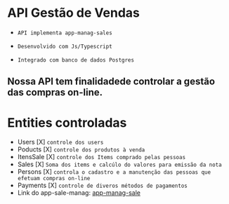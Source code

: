 # API Gestão de Vendas

- `API implementa app-manag-sales`

- `Desenvolvido com Js/Typescript`

- `Integrado com banco de dados Postgres`

## Nossa API tem finalidadede controlar a gestão das compras on-line.

# Entities controladas
- Users [X] `controle dos users`
- Poducts [X] `controle dos produtos à venda`
- ItensSale [X] `controle dos Items comprado pelas pessoas`
- Sales [X] `Soma dos items e calcúlo do valores para emissão da nota`
- Persons [X] `controla o cadastro e a manutenção das pessoas que efetuam compras on-line`
- Payments [X] `controle de diveros métodos de pagamentos`
- Link do app-sale-manag: [app-manag-sale](https://github.com/Ademir2021/app-manag-sales-js)